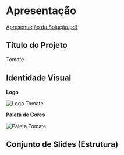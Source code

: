 # Apresentação

[Apresentação da Solução.pdf](https://github.com/ICEI-PUC-Minas-PMV-ADS/pmv-ads-2022-1-e1-proj-web-t2-tomate/files/8987674/Apresentacao.da.Solucao.pdf)


## Título do Projeto

Tomate

## Identidade Visual

**Logo**

![Logo Tomate](https://user-images.githubusercontent.com/101024834/175836533-0b253dcf-d454-434c-9b21-2eeca2a58830.png)

**Paleta de Cores**

![Paleta Tomate](https://user-images.githubusercontent.com/101024834/175836662-0d8f0ef9-42b1-446b-8adf-de2fef9ff119.png)


## Conjunto de Slides (Estrutura)


 
